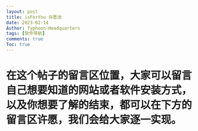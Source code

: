 ```yaml
---
layout: post
title: isForYou 许愿池
date: 2023-02-14
Author: Typhoon-Headquarters
tags: [软件导航]
comments: true
Toc: true
---
```


# 在这个帖子的留言区位置，大家可以留言自己想要知道的网站或者软件安装方式，以及你想要了解的结束，都可以在下方的留言区许愿，我们会给大家逐一实现。